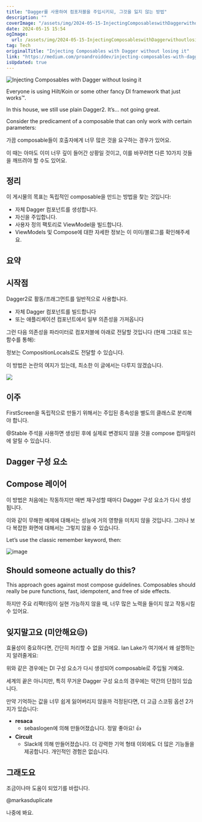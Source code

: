 ```yaml
---
title: "Dagger를 사용하여 컴포저블을 주입시키되, 그것을 잃지 않는 방법"
description: ""
coverImage: "/assets/img/2024-05-15-InjectingComposableswithDaggerwithoutlosingit_0.png"
date: 2024-05-15 15:54
ogImage: 
  url: /assets/img/2024-05-15-InjectingComposableswithDaggerwithoutlosingit_0.png
tag: Tech
originalTitle: "Injecting Composables with Dagger without losing it"
link: "https://medium.com/proandroiddev/injecting-composables-with-dagger-without-losing-it-bcf5a6988229"
isUpdated: true
---
```






![Injecting Composables with Dagger without losing it](/assets/img/2024-05-15-InjectingComposableswithDaggerwithoutlosingit_0.png)

Everyone is using Hilt/Koin or some other fancy DI framework that just works™.

In this house, we still use plain Dagger2. It’s… not going great.

Consider the predicament of a composable that can only work with certain parameters:




가끔 composable들이 호출자에게 너무 많은 것을 요구하는 경우가 있어요.

이 때는 아마도 이미 너무 깊이 들어간 상황일 것이고, 이를 바꾸려면 다른 10가지 것들을 깨뜨려야 할 수도 있어요.

## 정리

이 게시물의 목표는 독립적인 composable을 만드는 방법을 찾는 것입니다:



- 자체 Dagger 컴포넌트를 생성합니다.
- 자신을 주입합니다.
- 사용자 정의 팩토리로 ViewModel을 빌드합니다.
- ViewModels 및 Compose에 대한 자세한 정보는 이 미미/블로그를 확인해주세요.

## 요약

## 시작점

Dagger2로 활동/프래그먼트를 일반적으로 사용합니다.



- 자체 Dagger 컴포넌트를 빌드합니다
- 또는 애플리케이션 컴포넌트에서 일부 의존성을 가져옵니다

그런 다음 의존성을 파라미터로 컴포저블에 아래로 전달할 것입니다 (현재 그대로 또는 함수를 통해):

정보는 CompositionLocals로도 전달할 수 있습니다.

이 방법은 논란의 여지가 있는데, 최소한 이 글에서는 다루지 않겠습니다.



<img src="/assets/img/2024-05-15-InjectingComposableswithDaggerwithoutlosingit_1.png" />

## 이주

FirstScreen을 독립적으로 만들기 위해서는 주입된 종속성을 별도의 클래스로 분리해야 합니다.

@Stable 주석을 사용하면 생성된 후에 실제로 변경되지 않을 것을 compose 컴파일러에 알릴 수 있습니다.



## Dagger 구성 요소

## Compose 레이어

이 방법은 처음에는 작동하지만 매번 재구성할 때마다 Dagger 구성 요소가 다시 생성됩니다.

이와 같이 무해한 예제에 대해서는 성능에 거의 영향을 미치지 않을 것입니다. 그러나 보다 복잡한 화면에 대해서는 그렇지 않을 수 있습니다.




Let’s use the classic remember keyword, then:

![image](/assets/img/2024-05-15-InjectingComposableswithDaggerwithoutlosingit_2.png)

## Should someone actually do this?

This approach goes against most compose guidelines. Composables should really be pure functions, fast, idempotent, and free of side effects.




하지만 주요 리팩터링이 실현 가능하지 않을 때, 너무 많은 노력을 들이지 않고 작동시킬 수 있어요.

## 잊지말고요 (미안해요😑)

효율성이 중요하다면, 간단히 처리할 수 없을 거에요. Ian Lake가 여기에서 왜 설명하는지 알려줄게요:

위와 같은 경우에는 DI 구성 요소가 다시 생성되어 composable로 주입될 거예요.



세계의 끝은 아니지만, 특히 무거운 Dagger 구성 요소의 경우에는 약간의 단점이 있습니다.

만약 기억하는 값을 너무 쉽게 잃어버리지 않을까 걱정된다면, 더 고급 스코핑 옵션 2가지가 있습니다:

- **resaca**
    - sebaslogen에 의해 만들어졌습니다. 정말 좋아요! 👍
- **Circuit**
    - Slack에 의해 만들어졌습니다. 더 강력한 기억 형태 이외에도 더 많은 기능들을 제공합니다. 개인적인 경험은 없습니다.

## 그래도요



조금이나마 도움이 되었기를 바랍니다.

@markasduplicate

나중에 봐요.